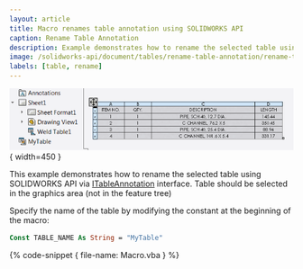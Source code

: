 ```yaml
---
layout: article
title: Macro renames table annotation using SOLIDWORKS API
caption: Rename Table Annotation
description: Example demonstrates how to rename the selected table using SOLIDWORKS API
image: /solidworks-api/document/tables/rename-table-annotation/rename-table-annotation.png
labels: [table, rename]
---
```

![Table annotation renamed to a custom name](rename-table-annotation.png){ width=450 }

This example demonstrates how to rename the selected table using SOLIDWORKS API via [ITableAnnotation](http://help.solidworks.com/2012/english/api/sldworksapi/SolidWorks.Interop.sldworks~SolidWorks.Interop.sldworks.ITableAnnotation.html) interface. Table should be selected in the graphics area (not in the feature tree)

Specify the name of the table by modifying the constant at the beginning of the macro:

~~~ vb
Const TABLE_NAME As String = "MyTable"
~~~

{% code-snippet { file-name: Macro.vba } %}

